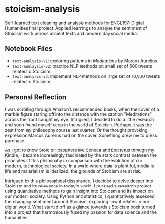 # stoicism-analysis

Self-learned text cleaning and analysis methods for ENGL197: Digital Humanities final project. Applied learnings to analyze the sentiment of Stoicism work across ancient texts and modern day social media.

## Notebook Files
- `text-analysis-v1`: exploring patterns in *Meditations* by Marcus Aurelius 
- `text-analaysis-v2`: practice NLP methods on small set of 500 tweets related to Stoicism
- `text-analysis-v3`: implement NLP methods on large set of 10,000 tweets related to Stoicism

## Personal Reflection

I was scrolling through Amazon’s recommended books, when the cover of a marble figure staring off into the distance with the caption "Meditations" across the front caught my eye. Intrigued, I decided to do a little research and soon found myself deep in the world of Stoicism. Perhaps it was the zest from my philosophy course last quarter. Or the thought provoking expression Marcus Aurelius had on the cover. Something drew me to press purchase.

As I got to know Stoic philosophers like Seneca and Epictetus through my Kindle, I became increasingly fascinated by the stark contrast between the principles of this philosophy in comparison with the evolution of our modern, technological society. In a world where data is plentiful, media is life and materialism is idealized, the grounds of Stoicism are at risk. 

Intrigued by this philosophical dissonance, I decided to delve deeper into Stoicism and its relevance in today's world. I pursued a research project using quantitative methods to gain insight into Stoicism and its impact on our modern society. Using Python and statistics, I quantitatively assessed the changing sentiment around Stoicism, exploring how it relates to our digital world. What started off as a glance towards a Stoicism book turned into a project that harmoniously fused my passion for data science and the humanities.
